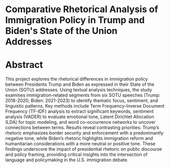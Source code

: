 # Comparative Rhetorical Analysis of Immigration Policy in Trump and Biden's State of the Union Addresses

# Abstract


This project explores the rhetorical differences in immigration policy between Presidents Trump and Biden as expressed in their State of the Union (SOTU) addresses. Using textual analysis techniques, the study examines immigration-related segments from six SOTU speeches (Trump: 2018-2020; Biden: 2021-2023) to identify thematic focus, sentiment, and linguistic patterns. Key methods include Term Frequency-Inverse Document Frequency (TF-IDF) analysis to extract significant keywords, sentiment analysis (VADER) to evaluate emotional tone, Latent Dirichlet Allocation (LDA) for topic modeling, and word co-occurrence networks to uncover connections between terms. Results reveal contrasting priorities: Trump’s rhetoric emphasizes border security and enforcement with a predominantly negative tone, while Biden’s rhetoric highlights immigration reform and humanitarian considerations with a more neutral or positive tone. These findings underscore the impact of presidential rhetoric on public discourse and policy framing, providing critical insights into the intersection of language and policymaking in the U.S. immigration debate.
